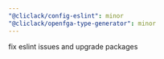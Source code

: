 ```yaml
---
"@cliclack/config-eslint": minor
"@cliclack/openfga-type-generator": minor
---
```


fix eslint issues and upgrade packages

